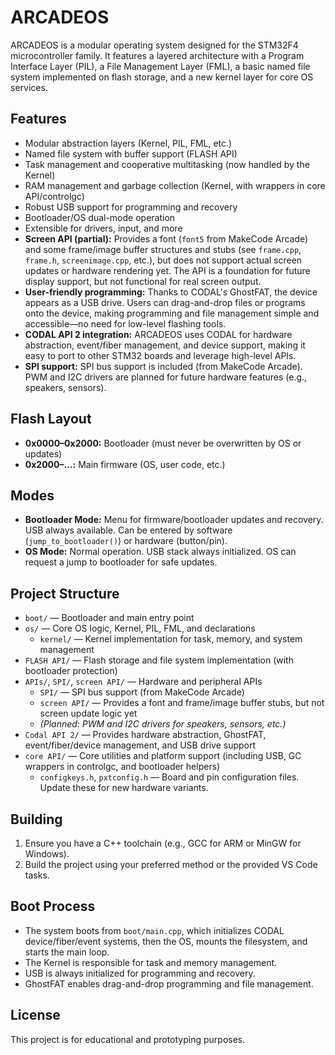 # ARCADEOS

ARCADEOS is a modular operating system designed for the STM32F4 microcontroller family. It features a layered architecture with a Program Interface Layer (PIL), a File Management Layer (FML), a basic named file system implemented on flash storage, and a new kernel layer for core OS services.

## Features
- Modular abstraction layers (Kernel, PIL, FML, etc.)
- Named file system with buffer support (FLASH API)
- Task management and cooperative multitasking (now handled by the Kernel)
- RAM management and garbage collection (Kernel, with wrappers in core API/controlgc)
- Robust USB support for programming and recovery
- Bootloader/OS dual-mode operation
- Extensible for drivers, input, and more
- **Screen API (partial):** Provides a font (`font5` from MakeCode Arcade) and some frame/image buffer structures and stubs (see `frame.cpp`, `frame.h`, `screenimage.cpp`, etc.), but does not support actual screen updates or hardware rendering yet. The API is a foundation for future display support, but not functional for real screen output.
- **User-friendly programming:** Thanks to CODAL's GhostFAT, the device appears as a USB drive. Users can drag-and-drop files or programs onto the device, making programming and file management simple and accessible—no need for low-level flashing tools.
- **CODAL API 2 integration:** ARCADEOS uses CODAL for hardware abstraction, event/fiber management, and device support, making it easy to port to other STM32 boards and leverage high-level APIs.
- **SPI support:** SPI bus support is included (from MakeCode Arcade). PWM and I2C drivers are planned for future hardware features (e.g., speakers, sensors).

## Flash Layout
- **0x0000–0x2000:** Bootloader (must never be overwritten by OS or updates)
- **0x2000–...:** Main firmware (OS, user code, etc.)

## Modes
- **Bootloader Mode:** Menu for firmware/bootloader updates and recovery. USB always available. Can be entered by software (`jump_to_bootloader()`) or hardware (button/pin).
- **OS Mode:** Normal operation. USB stack always initialized. OS can request a jump to bootloader for safe updates.

## Project Structure
- `boot/` — Bootloader and main entry point
- `os/` — Core OS logic, Kernel, PIL, FML, and declarations
  - `kernel/` — Kernel implementation for task, memory, and system management
- `FLASH API/` — Flash storage and file system implementation (with bootloader protection)
- `APIs/`, `SPI/`, `screen API/` — Hardware and peripheral APIs
  - `SPI/` — SPI bus support (from MakeCode Arcade)
  - `screen API/` — Provides a font and frame/image buffer stubs, but not screen update logic yet
  - *(Planned: PWM and I2C drivers for speakers, sensors, etc.)*
- `Codal API 2/` — Provides hardware abstraction, GhostFAT, event/fiber/device management, and USB drive support
- `core API/` — Core utilities and platform support (including USB, GC wrappers in controlgc, and bootloader helpers)
  - `configkeys.h`, `pxtconfig.h` — Board and pin configuration files. Update these for new hardware variants.

## Building
1. Ensure you have a C++ toolchain (e.g., GCC for ARM or MinGW for Windows).
2. Build the project using your preferred method or the provided VS Code tasks.

## Boot Process
- The system boots from `boot/main.cpp`, which initializes CODAL device/fiber/event systems, then the OS, mounts the filesystem, and starts the main loop.
- The Kernel is responsible for task and memory management.
- USB is always initialized for programming and recovery.
- GhostFAT enables drag-and-drop programming and file management.

## License
This project is for educational and prototyping purposes.

